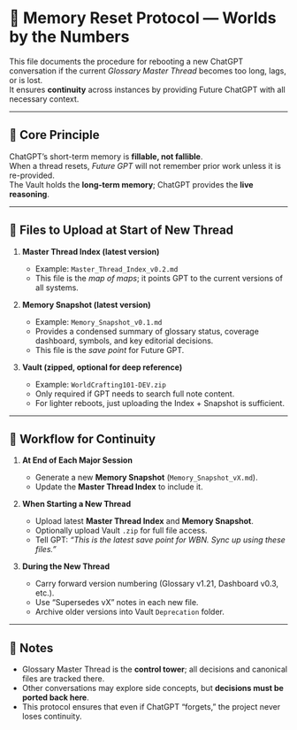 # 🧠 Memory Reset Protocol — Worlds by the Numbers

This file documents the procedure for rebooting a new ChatGPT conversation if the current *Glossary Master Thread* becomes too long, lags, or is lost.  
It ensures **continuity** across instances by providing Future ChatGPT with all necessary context.

---

## 🔑 Core Principle
ChatGPT’s short-term memory is **fillable, not fallible**.  
When a thread resets, *Future GPT* will not remember prior work unless it is re-provided.  
The Vault holds the **long-term memory**; ChatGPT provides the **live reasoning**.  

---

## 📂 Files to Upload at Start of New Thread

1. **Master Thread Index (latest version)**  
   - Example: `Master_Thread_Index_v0.2.md`  
   - This file is the *map of maps*; it points GPT to the current versions of all systems.  

2. **Memory Snapshot (latest version)**  
   - Example: `Memory_Snapshot_v0.1.md`  
   - Provides a condensed summary of glossary status, coverage dashboard, symbols, and key editorial decisions.  
   - This file is the *save point* for Future GPT.  

3. **Vault (zipped, optional for deep reference)**  
   - Example: `WorldCrafting101-DEV.zip`  
   - Only required if GPT needs to search full note content.  
   - For lighter reboots, just uploading the Index + Snapshot is sufficient.  

---

## 📝 Workflow for Continuity

1. **At End of Each Major Session**  
   - Generate a new **Memory Snapshot** (`Memory_Snapshot_vX.md`).  
   - Update the **Master Thread Index** to include it.  

2. **When Starting a New Thread**  
   - Upload latest **Master Thread Index** and **Memory Snapshot**.  
   - Optionally upload Vault `.zip` for full file access.  
   - Tell GPT: *“This is the latest save point for WBN. Sync up using these files.”*  

3. **During the New Thread**  
   - Carry forward version numbering (Glossary v1.21, Dashboard v0.3, etc.).  
   - Use “Supersedes vX” notes in each new file.  
   - Archive older versions into Vault `Deprecation` folder.  

---

## 📌 Notes
- Glossary Master Thread is the **control tower**; all decisions and canonical files are tracked there.  
- Other conversations may explore side concepts, but **decisions must be ported back here**.  
- This protocol ensures that even if ChatGPT “forgets,” the project never loses continuity.  

